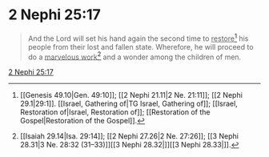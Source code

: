 # 2 Nephi 25:17

> And the Lord will set his hand again the second time to <u>restore</u>[^a] his people from their lost and fallen state. Wherefore, he will proceed to do a <u>marvelous work</u>[^b] and a wonder among the children of men.

[2 Nephi 25:17](https://www.churchofjesuschrist.org/study/scriptures/bofm/2-ne/25?lang=eng&id=p17#p17)


[^a]: [[Genesis 49.10|Gen. 49:10]]; [[2 Nephi 21.11|2 Ne. 21:11]]; [[2 Nephi 29.1|29:1]]. [[Israel, Gathering of|TG Israel, Gathering of]]; [[Israel, Restoration of|Israel, Restoration of]]; [[Restoration of the Gospel|Restoration of the Gospel]].  
[^b]: [[Isaiah 29.14|Isa. 29:14]]; [[2 Nephi 27.26|2 Ne. 27:26]]; [[3 Nephi 28.31|3 Ne. 28:32 (31–33)]][[3 Nephi 28.32|]][[3 Nephi 28.33|]].  
